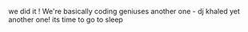 we did it !
We're basically coding geniuses
another one - dj khaled
yet another one!
its time to go to sleep